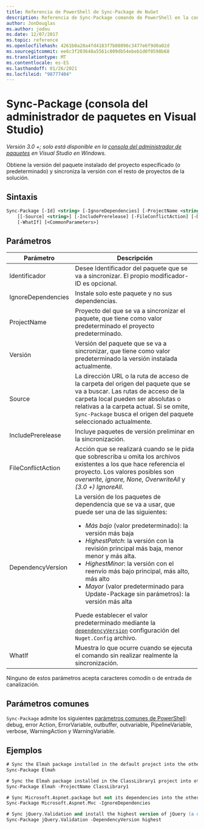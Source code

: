 ```yaml
---
title: Referencia de PowerShell de Sync-Package de NuGet
description: Referencia de Sync-Package comando de PowerShell en la consola del administrador de paquetes NuGet en Visual Studio.
author: JonDouglas
ms.author: jodou
ms.date: 12/07/2017
ms.topic: reference
ms.openlocfilehash: 4261b0a20a4fd4183f7b08096c3477e6f9d0a02d
ms.sourcegitcommit: ee6c3f203648a5561c809db54ebeb1d0f0598b68
ms.translationtype: MT
ms.contentlocale: es-ES
ms.lasthandoff: 01/26/2021
ms.locfileid: "98777404"
---
```

# <a name="sync-package-package-manager-console-in-visual-studio"></a>Sync-Package (consola del administrador de paquetes en Visual Studio)

*Versión 3.0 +; solo está disponible en la [consola del administrador de paquetes](../../consume-packages/install-use-packages-powershell.md) en Visual Studio en Windows.*

Obtiene la versión del paquete instalado del proyecto especificado (o predeterminado) y sincroniza la versión con el resto de proyectos de la solución.

## <a name="syntax"></a>Sintaxis

```ps
Sync-Package [-Id] <string> [-IgnoreDependencies] [-ProjectName <string>] [[-Version] <string>]
    [[-Source] <string>] [-IncludePrerelease] [-FileConflictAction] [-DependencyVersion]
    [-WhatIf] [<CommonParameters>]
```

## <a name="parameters"></a>Parámetros

| Parámetro | Descripción |
| --- | --- |
| Identificador | Desee Identificador del paquete que se va a sincronizar. El propio modificador-ID es opcional. |
| IgnoreDependencies | Instale solo este paquete y no sus dependencias. |
| ProjectName | Proyecto del que se va a sincronizar el paquete, que tiene como valor predeterminado el proyecto predeterminado. |
| Versión | Versión del paquete que se va a sincronizar, que tiene como valor predeterminado la versión instalada actualmente. |
| Source | La dirección URL o la ruta de acceso de la carpeta del origen del paquete que se va a buscar. Las rutas de acceso de la carpeta local pueden ser absolutas o relativas a la carpeta actual. Si se omite, `Sync-Package` busca el origen del paquete seleccionado actualmente. |
| IncludePrerelease | Incluye paquetes de versión preliminar en la sincronización. |
| FileConflictAction | Acción que se realizará cuando se le pida que sobrescriba u omita los archivos existentes a los que hace referencia el proyecto. Los valores posibles son *overwrite, ignore, None, OverwriteAll* y *(3.0 +)* *IgnoreAll*. |
| DependencyVersion | La versión de los paquetes de dependencia que se va a usar, que puede ser una de las siguientes:<br/><ul><li>*Más bajo* (valor predeterminado): la versión más baja</li><li>*HighestPatch*: la versión con la revisión principal más baja, menor menor y más alta.</li><li>*HighestMinor*: la versión con el reenvío más bajo principal, más alto, más alto</li><li>*Mayor* (valor predeterminado para Update-Package sin parámetros): la versión más alta</li></ul>Puede establecer el valor predeterminado mediante la [`dependencyVersion`](../nuget-config-file.md#config-section) configuración del `Nuget.Config` archivo. |
| WhatIf | Muestra lo que ocurre cuando se ejecuta el comando sin realizar realmente la sincronización. |

Ninguno de estos parámetros acepta caracteres comodín o de entrada de canalización.

## <a name="common-parameters"></a>Parámetros comunes

`Sync-Package` admite los siguientes [parámetros comunes de PowerShell](/powershell/module/microsoft.powershell.core/about/about_commonparameters): debug, error Action, ErrorVariable, outbuffer, outvariable, PipelineVariable, verbose, WarningAction y WarningVariable.

## <a name="examples"></a>Ejemplos

```ps
# Sync the Elmah package installed in the default project into the other projects in the solution
Sync-Package Elmah

# Sync the Elmah package installed in the ClassLibrary1 project into other projects in the solution
Sync-Package Elmah -ProjectName ClassLibrary1

# Sync Microsoft.Aspnet.package but not its dependencies into the other projects in the solution
Sync-Package Microsoft.Aspnet.Mvc -IgnoreDependencies

# Sync jQuery.Validation and install the highest version of jQuery (a dependency) from the package source    
Sync-Package jQuery.Validation -DependencyVersion highest
```